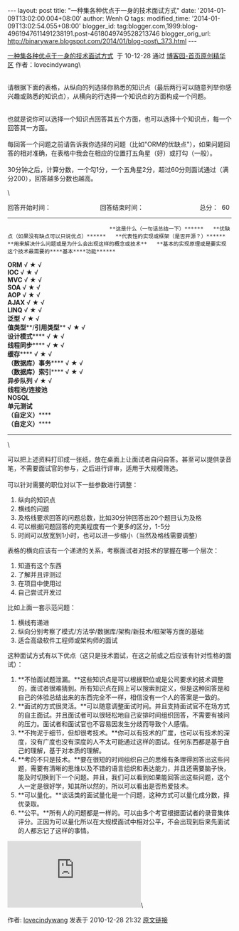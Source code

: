 --- layout: post title: "一种集各种优点于一身的技术面试方式" date:
'2014-01-09T13:02:00.004+08:00' author: Wenh Q tags: modified\_time:
'2014-01-09T13:02:54.055+08:00' blogger\_id:
tag:blogger.com,1999:blog-4961947611491238191.post-4618049749528213746
blogger\_orig\_url:
http://binaryware.blogspot.com/2014/01/blog-post\_373.html ---

[一种集各种优点于一身的技术面试方式](http://www.cnblogs.com/lovecindywang/archive/2010/12/28/1919132.html)  于
10-12-28 通过 [博客园-首页原创精华区](http://www.cnblogs.com/)
作者：lovecindywang\

\
请根据下面的表格，从纵向的列选择你熟悉的知识点（最后两行可以随意列举你感兴趣或熟悉的知识点），从横向的行选择一个知识点的方面构成一个问题。

\
也就是说你可以选择一个知识点回答其五个方面，也可以选择十个知识点，每一个回答其一方面。\
\
每回答一个问题之前请告诉我你选择的问题（比如"ORM的优缺点"），如果问题回答的相对准确，在表格中我会在相应的位置打五角星（好）或打勾（一般）。\
\
30分钟之后，计算分数，一个勾1分，一个五角星2分，超过60分则面试通过（满分200），回答越多分数也越高。

\

回答开始时间：                           
回答结束时间：                                总分：  60

  --------------------------------- ------------------------------------ -------------------------------------------- ------------------------------------------ ------------------------------------------------------ ------------------------------------------------------------------
                                    **这是什么（一句话总结一下）******   **优缺点（如果没有缺点可以只说优点）******   **代表性的实现或框架（是否开源？）******   **用来解决什么问题或是为什么会出现这样的概念或技术**   **基本的实现原理或是要实现这个技术最需要的****基本****功能******
  **ORM**                           √                                    ★                                            √                                                                                                 
  **IOC**                           √                                    ★                                            √                                                                                                 
  **MVC**                           √                                    ★                                            √                                                                                                 
  **SOA**                           √                                    ★                                            √                                                                                                 
  **AOP**                           √                                    ★                                            √                                                                                                 
  **AJAX**                          √                                    ★                                            √                                                                                                 
  **LINQ**                          √                                    ★                                            √                                                                                                 
  **泛型**                          √                                    ★                                            √                                                                                                 
  **值类型****/****引用类型******   √                                    ★                                            √                                                                                                 
  **设计模式******                  √                                    ★                                            √                                                                                                 
  **线程同步******                  √                                    ★                                            √                                                                                                 
  **缓存******                      √                                    ★                                            √                                                                                                 
  **（数据库）事务******            √                                    ★                                            √                                                                                                 
  **（数据库）索引******            √                                    ★                                            √                                                                                                 
  **异步队列**                      √                                    ★                                            √                                                                                                 
  **线程池/连接池**                                                                                                                                                                                                     
  **NOSQL**                                                                                                                                                                                                             
  **单元测试**                                                                                                                                                                                                          
  **（自定义）******                                                                                                                                                                                                    
  **（自定义）******                                                                                                                                                                                                    
  --------------------------------- ------------------------------------ -------------------------------------------- ------------------------------------------ ------------------------------------------------------ ------------------------------------------------------------------

\

可以把上述资料打印成一张纸，放在桌面上让面试者自问自答。甚至可以提供录音笔，不需要面试官的参与，之后进行评审，适用于大规模筛选。\
\
可以针对需要的职位对以下一些参数进行调整：

1.  纵向的知识点
2.  横线的问题
3.  及格线要求回答的问题总数，比如30分钟回答出20个题目认为及格
4.  可以根据问题回答的完美程度有一个更多的区分，1-5分
5.  时间可以放宽到1小时，也可以进一步缩小（当然及格线需要调整）

表格的横向应该有一个递进的关系，考察面试者对技术的掌握在哪一个层次：

1.  知道有这个东西
2.  了解并且评测过
3.  在项目中使用过
4.  自己尝试开发过

比如上面一套示范问题：

1.  横线有递进
2.  纵向分别考察了模式/方法学/数据库/架构/新技术/框架等方面的基础
3.  适合高级软件工程师或架构师的面试

这种面试方式有以下优点（这只是技术面试，在这之前或之后应该有针对性格的面试）：

1.  **不怕面试题泄漏。**这些知识点是可以根据职位或是公司要求的技术调整的，面试者很难猜到。所有知识点在网上可以搜索到定义，但是这种回答是和自己的体验总结出来的东西完全不一样，相信没有一个人的答案是一致的。
2.  **面试的方式很灵活。**可以随意调整面试时间。并且支持面试官不在场方式的自主面试。并且面试者可以很轻松地自己安排时间组织回答，不需要有被问的压力。面试者和面试官也不容易因发生分歧而导致个人感情。
3.  **不拘泥于细节，但却很考技术。**你可以有技术的广度，也可以有技术的深度，没有广度也没有深度的人不太可能通过这样的面试。任何东西都是基于自己的理解，基于对本质的理解。
4.  **考的不只是技术。**要在很短的时间组织自己的思维有条理得回答出这些问题，需要有清晰的思维以及不错的语言组织和表达能力，并且还需要脑子快，能及时切换到下一个问题。并且，我们可以看到如果能回答出这些问题，这个人一定是很好学，知其所以然的，所以可以看出是否热爱技术。
5.  **可以量化。**谈话类的面试量化是一个问题，这种方式可以量化成分数，择优录取。
6.  **公平。**所有人的问题都是一样的。可以由多个考官根据面试者的录音集体评分。正因为可以量化所以在大规模面试中相对公平，不会出现到后来先面试的人都忘记了这样的事情。

![](http://www.cnblogs.com/lovecindywang/aggbug/1919132.html?type=1)\

作者: [lovecindywang](http://www.cnblogs.com/lovecindywang/) 发表于
2010-12-28
21:32 [原文链接](http://www.cnblogs.com/lovecindywang/archive/2010/12/28/1919132.html)
